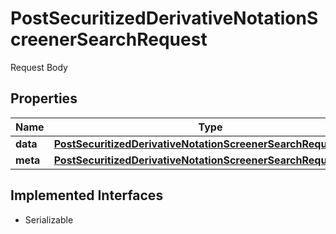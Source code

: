 

# PostSecuritizedDerivativeNotationScreenerSearchRequest

Request Body

## Properties

Name | Type | Description | Notes
------------ | ------------- | ------------- | -------------
**data** | [**PostSecuritizedDerivativeNotationScreenerSearchRequestData**](PostSecuritizedDerivativeNotationScreenerSearchRequestData.md) |  | 
**meta** | [**PostSecuritizedDerivativeNotationScreenerSearchRequestMeta**](PostSecuritizedDerivativeNotationScreenerSearchRequestMeta.md) |  |  [optional]


## Implemented Interfaces

* Serializable



